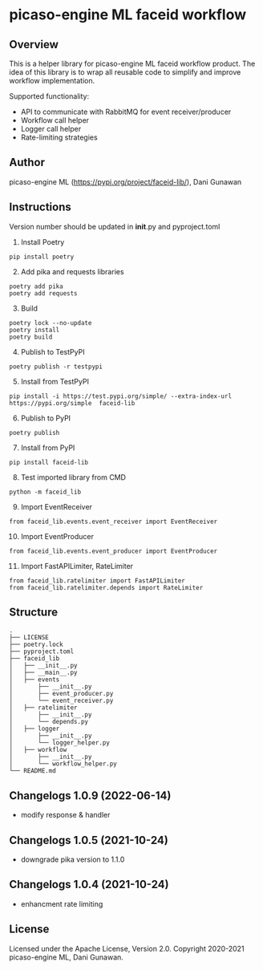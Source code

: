 # picaso-engine ML faceid workflow

## Overview

This is a helper library for picaso-engine ML faceid workflow product. The idea of this library is to wrap all reusable code to simplify and improve workflow implementation.

Supported functionality:

- API to communicate with RabbitMQ for event receiver/producer
- Workflow call helper
- Logger call helper
- Rate-limiting strategies

## Author
picaso-engine ML (https://pypi.org/project/faceid-lib/), Dani Gunawan

## Instructions
Version number should be updated in __init__.py and pyproject.toml

1. Install Poetry

```
pip install poetry
```

2. Add pika and requests libraries

```
poetry add pika
poetry add requests
```

3. Build

```
poetry lock --no-update
poetry install
poetry build
```

4. Publish to TestPyPI

```
poetry publish -r testpypi
```

5. Install from TestPyPI

```
pip install -i https://test.pypi.org/simple/ --extra-index-url https://pypi.org/simple  faceid-lib
```

6. Publish to PyPI

```
poetry publish
```

7. Install from PyPI

```
pip install faceid-lib
```

8. Test imported library from CMD

```
python -m faceid_lib
```

9. Import EventReceiver

```
from faceid_lib.events.event_receiver import EventReceiver
```

10. Import EventProducer

```
from faceid_lib.events.event_producer import EventProducer
```

11. Import FastAPILimiter, RateLimiter

```
from faceid_lib.ratelimiter import FastAPILimiter
from faceid_lib.ratelimiter.depends import RateLimiter
```

## Structure

```
.
├── LICENSE
├── poetry.lock
├── pyproject.toml
├── faceid_lib
│   ├── __init__.py
│   ├── __main__.py
│   ├── events
│       ├── __init__.py
│       ├── event_producer.py
│       └── event_receiver.py
│   ├── ratelimiter
│       ├── __init__.py
│       └── depends.py
│   ├── logger
│       ├── __init__.py
│       └── logger_helper.py
│   ├── workflow
│       ├── __init__.py
│       └── workflow_helper.py
└── README.md
```

## Changelogs 1.0.9 (2022-06-14)
- modify response & handler

## Changelogs 1.0.5 (2021-10-24)
- downgrade pika version to 1.1.0

## Changelogs 1.0.4 (2021-10-24)
- enhancment rate limiting

## License
Licensed under the Apache License, Version 2.0. Copyright 2020-2021 picaso-engine ML, Dani Gunawan.
